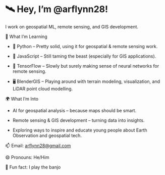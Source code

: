 # 🛰️ Hey, I’m @arflynn28!
I work on geospatial ML, remote sensing, and GIS development.

🌱 What I’m Learning
- 🐍 Python – Pretty solid, using it for geospatial & remote sensing work.

- 📌 JavaScript – Still taming the beast (especially for GIS applications).

- 🤖 TensorFlow – Slowly but surely making sense of neural networks for remote sensing.

- 🖥️ BlenderGIS – Playing around with terrain modeling, visualization, and LiDAR point cloud modelling.

🌍 What I’m Into

- AI for geospatial analysis – because maps should be smart.

- Remote sensing & GIS development – turning data into insights.

- Exploring ways to inspire and educate young people about Earth Observation and geospatial tech.

📫 Email: arflynn28@gmail.com

😄 Pronouns: He/Him

🎵 Fun fact: I play the banjo
